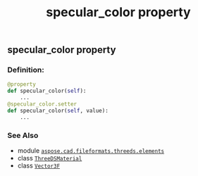 ﻿---
title: specular_color property
second_title: Aspose.CAD for Python via .NET API References
description: 
type: docs
weight: 100
url: /python-net/aspose.cad.fileformats.threeds.elements/threedsmaterial/specular_color/
is_root: false
---

## specular_color property

### Definition:
```python
@property
def specular_color(self):
    ...
@specular_color.setter
def specular_color(self, value):
    ...
```

### See Also
* module [`aspose.cad.fileformats.threeds.elements`](../../)
* class [`ThreeDSMaterial`](/cad/python-net/aspose.cad.fileformats.threeds.elements/threedsmaterial)
* class [`Vector3F`](/cad/python-net/aspose.cad/vector3f)
